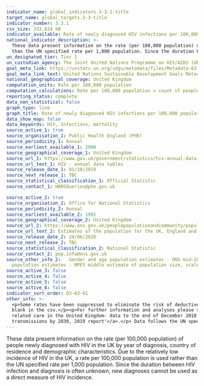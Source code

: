 ```yaml
---
indicator_name: global_indicators.3-3-1-title
target_name: global_targets.3-3-title
indicator_number: 3.3.1
csv_size: 333.624 kB
indicator_available: Rate of newly diagnosed HIV infections per 100,000 population, by sex, age and ethnicity
national_indicator_description: >-
  These data present information on the rate (per 100,000 population) of people newly diagnosed with HIV in the UK by year of diagnosis, country of residence and demographic characteristics. Due to the relatively low incidence of HIV in the UK, a rate per 100,000 population is used rather
  than the UN specified rate per 1,000 population. Since the duration between HIV infection and diagnosis is often unknown, new diagnoses cannot be used as a direct measure of HIV incidence.
un_designated_tier: Tier I
un_custodian_agency: The Joint United Nations Programme on HIV/AIDS (UNAIDS)
goal_meta_link: https://unstats.un.org/sdgs/metadata/files/Metadata-03-03-01.pdf
goal_meta_link_text: United Nations Sustainable Development Goals Metadata (PDF 372 KB)
national_geographical_coverage: United Kingdom
computation_units: Rate per 100,000 population
computation_calculations: Rate per 100,000 population = count of people newly diagnosed with HIV / (relevant population/100,000)
reporting_status: complete
data_non_statistical: false
graph_type: line
graph_title: Rate of newly diagnosed HIV infections per 100,000 population
data_show_map: false
data_keywords: HIV, Infections, mortality
source_active_1: true
source_organisation_1: Public Health England (PHE)
source_periodicity_1: Annual
source_earliest_available_1: 2000
source_geographical_coverage_1: United Kingdom
source_url_1: https://www.gov.uk/government/statistics/hiv-annual-data-tables
source_url_text_1: HIV - annual data tables
source_release_date_1: 01/10/2019
source_next_release_1: TBC
source_statistical_classification_1: Official Statistic
source_contact_1: HARSQueries@phe.gov.uk

source_active_2: true
source_organisation_2: Office for National Statistics
source_periodicity_2: Annual
source_earliest_available_2: 1991
source_geographical_coverage_2: United Kingdom
source_url_2: https://www.ons.gov.uk/peoplepopulationandcommunity/populationandmigration/populationestimates/datasets/populationestimatesforukenglandandwalesscotlandandnorthernireland
source_url_text_2: Estimates of the population for the UK, England and Wales, Scotland and Northern Ireland
source_release_date_2: 24/06/2020
source_next_release_2: TBC
source_statistical_classification_2: National Statistic
source_contact_2: pop.info@ons.gov.uk
source_other_info_2:   Gender and age population estimates - ONS mid-2017 population estimates. Exposure category population estimates - Multi-Parameter Evidence Synthesis (MPES) middle estimate of population size, scaled to the adult (15+) population from ONS mid-2017 population estimates. Ethnicity
  population estimates - MPES middle estimate of population size, scaled to the all-age population from ONS mid-2017 population estimates.
source_active_3: false
source_active_4: false
source_active_5: false
source_active_6: false
indicator_sort_order: 03-03-01
other_info: >-
  <p>Some rates have been suppressed to eliminate the risk of deductive disclosure (numerator <5 and denominator <10,000). Secondary masking has been undertaken where necessary. Where rates have been suppressed no point is shown on the chart, a '-' is shown in the table, and value is left
  blank in the csv.</p><p>For further information and analyses please see the PHE publications <a href="https://assets.publishing.service.gov.uk/government/uploads/system/uploads/attachment_data/file/835084/hpr3119_hiv18-v2.pdf">'Trends in new HIV diagnoses and in people receiving HIV-
  related care in the United Kingdom- data to the end of December 2018'</a>, and <a href="https://assets.publishing.service.gov.uk/government/uploads/system/uploads/attachment_data/file/858559/HIV_in_the_UK_2019_towards_zero_HIV_transmissions_by_2030.pdf">'HIV in the UK- towards zero HIV
  transmissions by 2030, 2019 report'</a>.</p> Data follows the UN specification for this indicator. This indicator has been identified in collaboration with topic experts.
---
```

These data present information on the rate (per 100,000 population) of people newly diagnosed with HIV in the UK by year of diagnosis, country of residence and demographic characteristics. Due to the relatively low incidence of HIV in the UK, a rate per 100,000 population is used rather than the UN specified rate per 1,000 population. Since the duration between HIV infection and diagnosis is often unknown, new diagnoses cannot be used as a direct measure of HIV incidence.